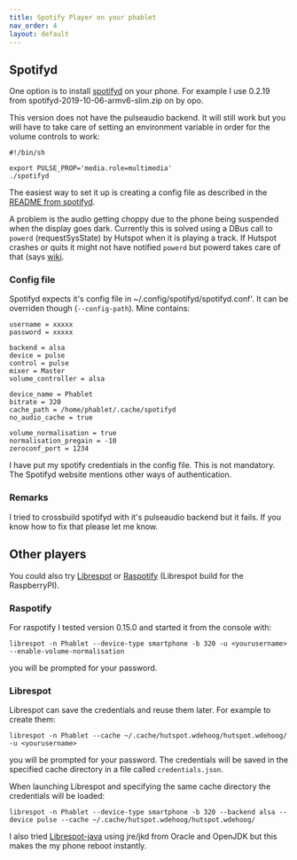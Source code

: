 ```yaml
---
title: Spotify Player on your phablet
nav_order: 4
layout: default
---
```

## Spotifyd 
One option is to install [spotifyd](https://github.com/Spotifyd/spotifyd/releases) on your phone. For example I use 0.2.19 from  spotifyd-2019-10-06-armv6-slim.zip on by opo. 

This version does not have the pulseaudio backend. It will still work but you will have to take care of setting an environment variable in order for the volume controls to work:

```
#!/bin/sh

export PULSE_PROP='media.role=multimedia'
./spotifyd
```

The easiest way to set it up is creating a config file as described in the [README from spotifyd](https://github.com/Spotifyd/spotifyd).


A problem is the audio getting choppy due to the phone being suspended when the display goes dark. Currently this is solved using a DBus call to `powerd` (requestSysState) by Hutspot when it is playing a track. If Hutspot crashes or quits it might not have notified `powerd` but powerd takes care of that (says [wiki](https://wiki.ubuntu.com/powerd).

### Config file
Spotifyd expects it's config file in ~/.config/spotifyd/spotifyd.conf'. It can be overriden though (`--config-path`).
Mine contains:

```
username = xxxxx
password = xxxxx

backend = alsa
device = pulse
control = pulse
mixer = Master
volume_controller = alsa

device_name = Phablet
bitrate = 320
cache_path = /home/phablet/.cache/spotifyd
no_audio_cache = true

volume_normalisation = true
normalisation_pregain = -10
zeroconf_port = 1234

```

I have put my spotify credentials in the config file. This is not mandatory. The Spotifyd website mentions other ways of authentication.

### Remarks
 I tried to crossbuild spotifyd with it's pulseaudio backend but it fails. If you know how to fix that please let me know.


## Other players
You could also try [Librespot](https://github.com/librespot-org/librespot) or [Raspotify](https://github.com/dtcooper/raspotify) (Librespot build for the RaspberryPI).

### Raspotify
For raspotify I tested version 0.15.0 and started it from the console with:
```
librespot -n Phablet --device-type smartphone -b 320 -u <yourusername> --enable-volume-normalisation
```
you will be prompted for your password.

### Librespot
Librespot can save the credentials and reuse them later. For example to create them:

```
librespot -n Phablet --cache ~/.cache/hutspot.wdehoog/hutspot.wdehoog/ -u <yourusername>
```

you will be prompted for your password. The credentials will be saved in the specified cache directory in a file called ``credentials.json``.

When launching Librespot and specifying the same cache directory the credentials will be loaded:

```
librespot -n Phablet --device-type smartphone -b 320 --backend alsa --device pulse --cache ~/.cache/hutspot.wdehoog/hutspot.wdehoog/
```

I also tried [Librespot-java](https://github.com/librespot-org/librespot-java) using jre/jkd from Oracle and OpenJDK but this makes the my phone reboot instantly.
